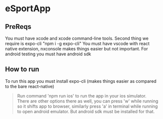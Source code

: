 # eSportApp
## PreReqs
You must have xcode and xcode command-line tools.
Second thing we require is expo-cli "npm i -g expo-cli"
You must have vscode with react native extension, nxconsole makes things easier but not important.
For android testing you must have android sdk

## How to run
To run this app you must install expo-cli (makes things easier as compared to the bare react-native)
> Run command 'npm run ios' to run the app in your ios simulator.
There are other options there as well, you can press 'w' while running so it shifts app to browser, similarly press 'a' in terminal while running to open android emulator. But android sdk must be installed for that.
